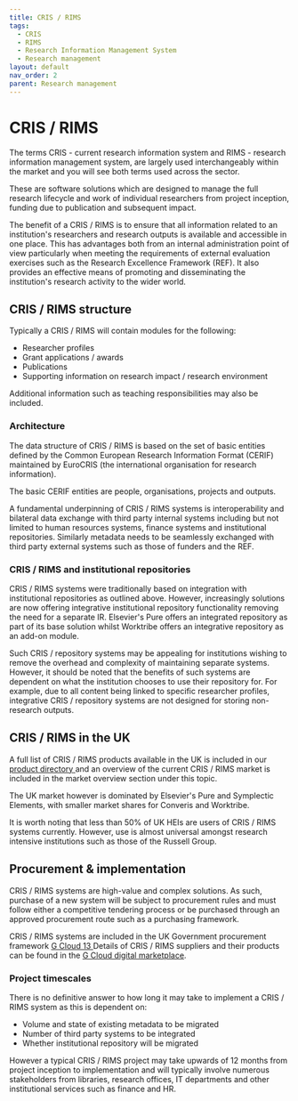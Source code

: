 ```yaml
---
title: CRIS / RIMS
tags:
  - CRIS
  - RIMS
  - Research Information Management System
  - Research management
layout: default
nav_order: 2
parent: Research management
---
```


# CRIS / RIMS

The terms CRIS - current research information system and RIMS - research information management system, are largely used interchangeably within the market and you will see both terms used across the sector.

These are software solutions which are designed to manage the full research lifecycle and work of individual researchers from project inception, funding due to publication and subsequent impact.

The benefit of a CRIS / RIMS is to ensure that all information related to an institution's researchers and research outputs is available and accessible in one place. This has advantages both from an internal administration point of view particularly when meeting the requirements of external evaluation exercises such as the Research Excellence Framework (REF). It also provides an effective means of promoting and disseminating the institution's research activity to the wider world.

## CRIS / RIMS structure

Typically a CRIS / RIMS will contain modules for the following:

- Researcher profiles
- Grant applications / awards
- Publications
- Supporting information on research impact / research environment

Additional information such as teaching responsibilities may also be included.

### Architecture

The data structure of CRIS / RIMS is based on the set of basic entities defined by the Common European Research Information Format (CERIF) maintained by EuroCRIS (the international organisation for research information).

The basic CERIF entities are people, organisations, projects and outputs.

A fundamental underpinning of CRIS / RIMS systems is interoperability and bilateral data exchange with third party internal systems including but not limited to human resources systems, finance systems and institutional repositories. Similarly metadata needs to be seamlessly exchanged with third party external systems such as those of funders and the REF.

### CRIS / RIMS and institutional repositories

CRIS / RIMS systems were traditionally based on integration with institutional repositories as outlined above. However, increasingly solutions are now offering integrative institutional repository functionality removing the need for a separate IR. Elsevier's Pure offers an integrated repository as part of its base solution whilst Worktribe offers an integrative repository as an add-on module.

Such CRIS / repository systems may be appealing for institutions wishing to remove the overhead and complexity of maintaining separate systems. However, it should be noted that the benefits of such systems are dependent on what the institution chooses to use their repository for. For example, due to all content being linked to specific researcher profiles, integrative CRIS / repository systems are not designed for storing non-research outputs.

## CRIS / RIMS in the UK

A full list of CRIS / RIMS products available in the UK is included in our [product directory](/product-directory/)[ ](/product-directory/)and an overview of the current CRIS / RIMS market is included in the market overview section under this topic.

The UK market however is dominated by Elsevier's Pure and Symplectic Elements, with smaller market shares for Converis and Worktribe.

It is worth noting that less than 50% of UK HEIs are users of CRIS / RIMS systems currently. However, use is almost universal amongst research intensive institutions such as those of the Russell Group.

## Procurement & implementation

CRIS / RIMS systems are high-value and complex solutions. As such, purchase of a new system will be subject to procurement rules and must follow either a competitive tendering process or be purchased through an approved procurement route such as a purchasing framework.

CRIS / RIMS systems are included in the UK Government procurement framework [G Cloud 13 ](https://www.crowncommercial.gov.uk/agreements/RM1557.13)Details of CRIS / RIMS suppliers and their products can be found in the [G Cloud digital marketplace](https://www.applytosupply.digitalmarketplace.service.gov.uk/).

### Project timescales

There is no definitive answer to how long it may take to implement a CRIS / RIMS system as this is dependent on:

- Volume and state of existing metadata to be migrated
- Number of third party systems to be integrated
- Whether institutional repository will be migrated

However a typical CRIS / RIMS project may take upwards of 12 months from project inception to implementation and will typically involve numerous stakeholders from libraries, research offices, IT departments and other institutional services such as finance and HR.
